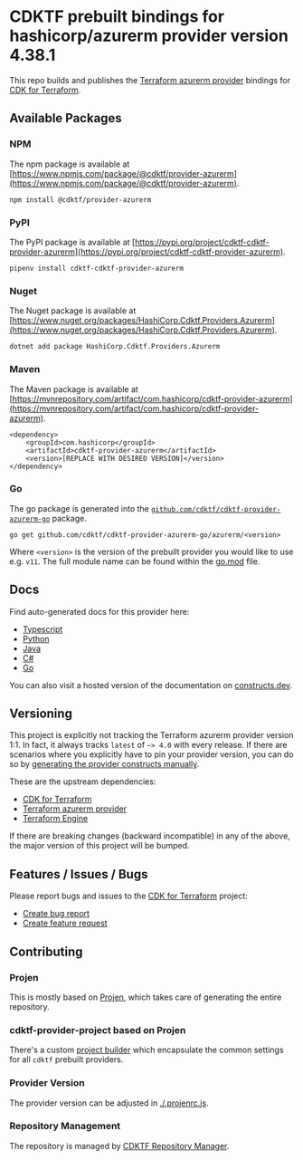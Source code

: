 # CDKTF prebuilt bindings for hashicorp/azurerm provider version 4.38.1

This repo builds and publishes the [Terraform azurerm provider](https://registry.terraform.io/providers/hashicorp/azurerm/4.38.1/docs) bindings for [CDK for Terraform](https://cdk.tf).

## Available Packages

### NPM

The npm package is available at [https://www.npmjs.com/package/@cdktf/provider-azurerm](https://www.npmjs.com/package/@cdktf/provider-azurerm).

`npm install @cdktf/provider-azurerm`

### PyPI

The PyPI package is available at [https://pypi.org/project/cdktf-cdktf-provider-azurerm](https://pypi.org/project/cdktf-cdktf-provider-azurerm).

`pipenv install cdktf-cdktf-provider-azurerm`

### Nuget

The Nuget package is available at [https://www.nuget.org/packages/HashiCorp.Cdktf.Providers.Azurerm](https://www.nuget.org/packages/HashiCorp.Cdktf.Providers.Azurerm).

`dotnet add package HashiCorp.Cdktf.Providers.Azurerm`

### Maven

The Maven package is available at [https://mvnrepository.com/artifact/com.hashicorp/cdktf-provider-azurerm](https://mvnrepository.com/artifact/com.hashicorp/cdktf-provider-azurerm).

```
<dependency>
    <groupId>com.hashicorp</groupId>
    <artifactId>cdktf-provider-azurerm</artifactId>
    <version>[REPLACE WITH DESIRED VERSION]</version>
</dependency>
```

### Go

The go package is generated into the [`github.com/cdktf/cdktf-provider-azurerm-go`](https://github.com/cdktf/cdktf-provider-azurerm-go) package.

`go get github.com/cdktf/cdktf-provider-azurerm-go/azurerm/<version>`

Where `<version>` is the version of the prebuilt provider you would like to use e.g. `v11`. The full module name can be found
within the [go.mod](https://github.com/cdktf/cdktf-provider-azurerm-go/blob/main/azurerm/go.mod#L1) file.

## Docs

Find auto-generated docs for this provider here:

* [Typescript](./docs/API.typescript.md)
* [Python](./docs/API.python.md)
* [Java](./docs/API.java.md)
* [C#](./docs/API.csharp.md)
* [Go](./docs/API.go.md)

You can also visit a hosted version of the documentation on [constructs.dev](https://constructs.dev/packages/@cdktf/provider-azurerm).

## Versioning

This project is explicitly not tracking the Terraform azurerm provider version 1:1. In fact, it always tracks `latest` of `~> 4.0` with every release. If there are scenarios where you explicitly have to pin your provider version, you can do so by [generating the provider constructs manually](https://cdk.tf/imports).

These are the upstream dependencies:

* [CDK for Terraform](https://cdk.tf)
* [Terraform azurerm provider](https://registry.terraform.io/providers/hashicorp/azurerm/4.38.1)
* [Terraform Engine](https://terraform.io)

If there are breaking changes (backward incompatible) in any of the above, the major version of this project will be bumped.

## Features / Issues / Bugs

Please report bugs and issues to the [CDK for Terraform](https://cdk.tf) project:

* [Create bug report](https://cdk.tf/bug)
* [Create feature request](https://cdk.tf/feature)

## Contributing

### Projen

This is mostly based on [Projen](https://github.com/projen/projen), which takes care of generating the entire repository.

### cdktf-provider-project based on Projen

There's a custom [project builder](https://github.com/cdktf/cdktf-provider-project) which encapsulate the common settings for all `cdktf` prebuilt providers.

### Provider Version

The provider version can be adjusted in [./.projenrc.js](./.projenrc.js).

### Repository Management

The repository is managed by [CDKTF Repository Manager](https://github.com/cdktf/cdktf-repository-manager/).
